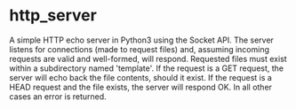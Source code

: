 # http_server
A simple HTTP echo server in Python3 using the Socket API. The server listens for connections (made to request files) and, assuming incoming requests are valid and well-formed, will respond. Requested files must exist within a subdirectory named 'template'. If the request is a GET request, the server will echo back the file contents, should it exist. If the request is a HEAD request and the file exists, the server will respond OK. In all other cases an error is returned.
